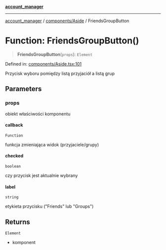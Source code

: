 [**account_manager**](../../../README.md)

***

[account_manager](../../../modules.md) / [components/Aside](../README.md) / FriendsGroupButton

# Function: FriendsGroupButton()

> **FriendsGroupButton**(`props`): `Element`

Defined in: [components/Aside.tsx:101](https://github.com/DawLip/programowanie-zespolowe/blob/7db6c4f7e8feac59e458adcc08c8cc70f3a35b0d/website/app/components/Aside.tsx#L101)

Przycisk wyboru pomiędzy listą przyjaciół a listą grup

## Parameters

### props

obiekt właściwości komponentu

#### callback

`Function`

funkcja zmieniająca widok (przyjaciele/grupy)

#### checked

`boolean`

czy przycisk jest aktualnie wybrany

#### label

`string`

etykieta przycisku ("Friends" lub "Groups")

## Returns

`Element`

- komponent
